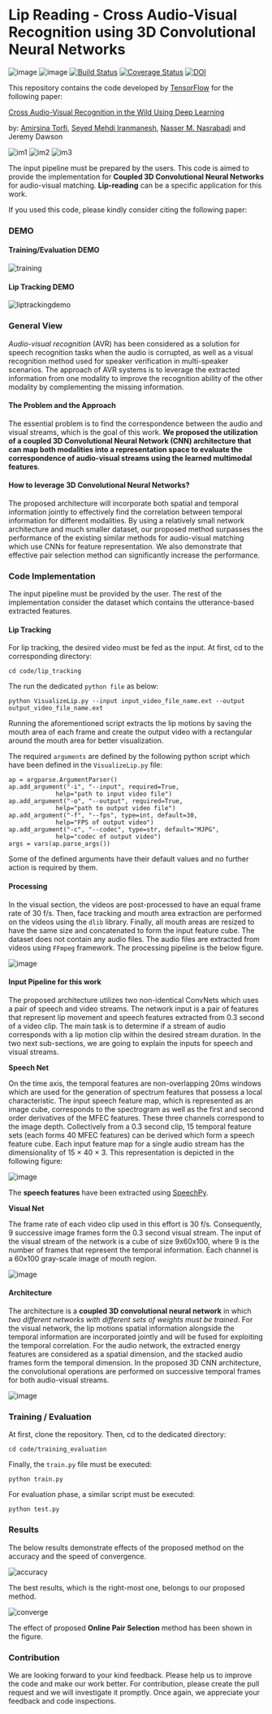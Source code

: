 Lip Reading - Cross Audio-Visual Recognition using 3D Convolutional Neural Networks
===================================================================================

![image](https://img.shields.io/badge/contributions-welcome-brightgreen.svg?style=flat%0A%20:target:%20https://github.com/astorfi/3D-convolutional-Audio-Visual/pulls)
![image](https://badges.frapsoft.com/os/v2/open-source.svg?v=102%0A%20:target:%20https://github.com/ellerbrock/open-source-badge/)
[![Build Status](https://travis-ci.org/astorfi/lip-reading-deeplearning.svg?branch=master)](https://travis-ci.org/astorfi/lip-reading-deeplearning)
[![Coverage Status](https://coveralls.io/repos/github/astorfi/3D-convolutional-Audio-Visual/badge.svg?branch=master)](https://coveralls.io/github/astorfi/3D-convolutional-Audio-Visual?branch=master)
[![DOI](https://zenodo.org/badge/DOI/10.5281/zenodo.840400.svg)](https://doi.org/10.5281/zenodo.840400)

This repository contains the code developed by
[TensorFlow](https://www.tensorflow.org/) for the following paper:

[Cross Audio-Visual Recognition in the Wild Using Deep
Learning](https://arxiv.org/abs/1706.05739)

by: [Amirsina Torfi](https://astorfi.github.io/), [Seyed Mehdi
Iranmanesh](http://community.wvu.edu/~seiranmanesh/), [Nasser M.
Nasrabadi](http://nassernasrabadi.wixsite.com/mysite) and Jeremy Dawson

![im1](readme_images/1.gif) ![im2](readme_images/2.gif)
![im3](readme_images/3.gif)

The input pipeline must be prepared by the users. This code is aimed to
provide the implementation for **Coupled 3D Convolutional Neural
Networks** for audio-visual matching. **Lip-reading** can be a specific
application for this work.

If you used this code, please kindly consider citing the following
paper:




### DEMO

#### Training/Evaluation DEMO

![training](readme_images/liptrackingdemo.png)

#### Lip Tracking DEMO

![liptrackingdemo](readme_images/liptrackingdemo.png)

### General View

*Audio-visual recognition* (AVR) has been considered as a solution for
speech recognition tasks when the audio is corrupted, as well as a
visual recognition method used for speaker verification in multi-speaker
scenarios. The approach of AVR systems is to leverage the extracted
information from one modality to improve the recognition ability of the
other modality by complementing the missing information.

#### The Problem and the Approach

The essential problem is to find the correspondence between the audio
and visual streams, which is the goal of this work. **We proposed the
utilization of a coupled 3D Convolutional Neural Network (CNN)
architecture that can map both modalities into a representation space to
evaluate the correspondence of audio-visual streams using the learned
multimodal features**.

#### How to leverage 3D Convolutional Neural Networks?

The proposed architecture will incorporate both spatial and temporal
information jointly to effectively find the correlation between temporal
information for different modalities. By using a relatively small
network architecture and much smaller dataset, our proposed method
surpasses the performance of the existing similar methods for
audio-visual matching which use CNNs for feature representation. We also
demonstrate that effective pair selection method can significantly
increase the performance.

### Code Implementation

The input pipeline must be provided by the user. The rest of the
implementation consider the dataset which contains the utterance-based
extracted features.

#### Lip Tracking

For lip tracking, the desired video must be fed as the input. At first,
cd to the corresponding directory:

```
cd code/lip_tracking
```

The run the dedicated `python file` as below:

```
python VisualizeLip.py --input input_video_file_name.ext --output output_video_file_name.ext
```

Running the aforementioned script extracts the lip motions by saving the
mouth area of each frame and create the output video with a rectangular
around the mouth area for better visualization.

The required `arguments` are defined by the following python script
which have been defined in the `VisualizeLip.py` file:

```
ap = argparse.ArgumentParser()
ap.add_argument("-i", "--input", required=True,
             help="path to input video file")
ap.add_argument("-o", "--output", required=True,
             help="path to output video file")
ap.add_argument("-f", "--fps", type=int, default=30,
             help="FPS of output video")
ap.add_argument("-c", "--codec", type=str, default="MJPG",
             help="codec of output video")
args = vars(ap.parse_args())
```

Some of the defined arguments have their default values and no further
action is required by them.

#### Processing

In the visual section, the videos are post-processed to have an equal
frame rate of 30 f/s. Then, face tracking and mouth area extraction are
performed on the videos using the ``dlib`` library. Finally, all
mouth areas are resized to have the same size and concatenated to form
the input feature cube. The dataset does not contain any audio files.
The audio files are extracted from videos using ``FFmpeg`` framework. The processing pipeline is the below figure.

![image](readme_images/processing.gif)

#### Input Pipeline for this work

The proposed architecture utilizes two non-identical ConvNets which uses
a pair of speech and video streams. The network input is a pair of
features that represent lip movement and speech features extracted from
0.3 second of a video clip. The main task is to determine if a stream of
audio corresponds with a lip motion clip within the desired stream
duration. In the two next sub-sections, we are going to explain the
inputs for speech and visual streams.

**Speech Net**

On the time axis, the temporal features are non-overlapping 20ms windows
which are used for the generation of spectrum features that possess a
local characteristic. The input speech feature map, which is represented
as an image cube, corresponds to the spectrogram as well as the first
and second order derivatives of the MFEC features. These three channels
correspond to the image depth. Collectively from a 0.3 second clip, 15
temporal feature sets (each forms 40 MFEC features) can be derived which
form a speech feature cube. Each input feature map for a single audio
stream has the dimensionality of 15 × 40 × 3. This representation is
depicted in the following figure:

![image](readme_images/Speech_GIF.gif)

The **speech features** have been extracted using [SpeechPy](https://github.com/astorfi/speechpy).


**Visual Net**

The frame rate of each video clip used in this effort is 30 f/s.
Consequently, 9 successive image frames form the 0.3 second visual
stream. The input of the visual stream of the network is a cube of size
9x60x100, where 9 is the number of frames that represent the temporal
information. Each channel is a 60x100 gray-scale image of mouth region.

![image](readme_images/lip_motion.jpg)

#### Architecture

The architecture is a **coupled 3D convolutional neural network** in
which *two different networks with different sets of weights must be
trained*. For the visual network, the lip motions spatial information
alongside the temporal information are incorporated jointly and will be
fused for exploiting the temporal correlation. For the audio network,
the extracted energy features are considered as a spatial dimension, and
the stacked audio frames form the temporal dimension. In the proposed 3D
CNN architecture, the convolutional operations are performed on
successive temporal frames for both audio-visual streams.

![image](readme_images/DNN-Coupled.png)

### Training / Evaluation

At first, clone the repository. Then, cd to the dedicated directory:

```
cd code/training_evaluation
```

Finally, the `train.py` file must be executed:

```
python train.py
```

For evaluation phase, a similar script must be executed:

```
python test.py
```

### Results

The below results demonstrate effects of the proposed method on the
accuracy and the speed of convergence.

![accuracy](readme_images/accuracy-bar-pairselection.png)

The best results, which is the right-most one, belongs to our proposed
method.

![converge](readme_images/convergence-speed.png)

The effect of proposed **Online Pair Selection** method has been shown
in the figure.

### Contribution

We are looking forward to your kind feedback. Please help us to improve
the code and make our work better. For contribution, please create the
pull request and we will investigate it promptly. Once again, we
appreciate your feedback and code inspections.
